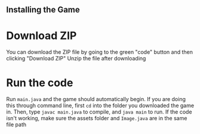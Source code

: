 ## Installing the Game

# Download ZIP
You can download the ZIP file by going to the green "code" button and then clicking "Download ZIP"
Unzip the file after downloading

# Run the code
Run `main.java` and the game should automatically begin. 
If you are doing this through command line, first `cd` into the folder you downloaded the game in. Then, type `javac main.java` to compile, and `java main` to run.
If the code isn't working, make sure the assets folder and `Image.java` are in the same file path